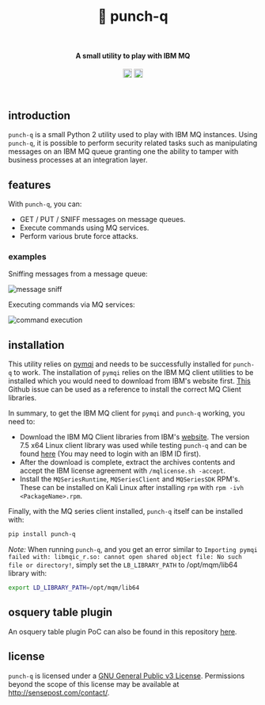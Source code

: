 <h1 align="center">
  <br>
    👊 punch-q
  <br>
  <br>
</h1>

<h4 align="center">A small utility to play with IBM MQ</h4>
<p align="center">
  <a href="https://twitter.com/leonjza"><img src="https://img.shields.io/badge/twitter-%40leonjza-blue.svg" alt="@leonjza" height="18"></a>
  <a href="https://pypi.python.org/pypi/punch-q"><img src="https://badge.fury.io/py/punch-q.svg" alt="PyPI version" height="18"></a>
</p>
<br>

## introduction

`punch-q` is a small Python 2 utility used to play with IBM MQ instances. Using `punch-q`, it is possible to perform  security related tasks such as manipulating messages on an IBM MQ queue granting one the ability to tamper with business processes at an integration layer.

## features

With `punch-q`, you can:

- GET / PUT / SNIFF messages on message queues.
- Execute commands using MQ services.
- Perform various brute force attacks.

### examples

Sniffing messages from a message queue:

![message sniff](https://i.imgur.com/sAt2v1U.png)

Executing commands via MQ services:

![command execution](https://i.imgur.com/vEvRem0.png)

## installation

This utility relies on [pymqi](https://github.com/dsuch/pymqi) and needs to be successfully installed for `punch-q` to work. The installation of `pymqi` relies on the IBM MQ client utilities to be installed which you would need to download from IBM's website first. [This](https://github.com/dsuch/pymqi/issues/15#issuecomment-124772995) Github issue can be used as a reference to install the correct MQ Client libraries.

In summary, to get the IBM MQ client for `pymqi` and `punch-q` working, you need to:

- Download the IBM MQ Client libraries from IBM's [website](http://www-01.ibm.com/software/integration/wmq/clients/). The version 7.5 x64 Linux client library was used while testing `punch-q` and can be found [here](https://www-945.ibm.com/support/fixcentral/swg/downloadFixes?parent=ibm~WebSphere&product=ibm/WebSphere/WebSphere+MQ&release=7.5.0.8&platform=All&function=fixId&fixids=7.5.0.8-WS-MQC-LinuxX64&useReleaseAsTarget=true&includeRequisites=0&includeSupersedes=0&downloadMethod=http) (You may need to login with an IBM ID first).
- After the download is complete, extract the archives contents and accept the IBM license agreement with `/mqlicense.sh -accept`.
- Install the `MQSeriesRuntime`, `MQSeriesClient` and `MQSeriesSDK` RPM's. These can be installed on Kali Linux after installing `rpm` with `rpm -ivh <PackageName>.rpm`.

Finally, with the MQ series client installed, `punch-q` itself can be installed with:

```bash
pip install punch-q
```

*Note:* When running `punch-q`, and you get an error similar to `Importing pymqi failed with: libmqic_r.so: cannot open shared object file: No such file or directory!`, simply set the `LB_LIBRARY_PATH` to /opt/mqm/lib64 library with:

```bash
export LD_LIBRARY_PATH=/opt/mqm/lib64
```

## osquery table plugin

An osquery table plugin PoC can also be found in this repository [here](https://github.com/sensepost/punch-q/tree/master/osquery-mqtable).

## license

`punch-q` is licensed under a [GNU General Public v3 License](https://www.gnu.org/licenses/gpl-3.0.en.html). Permissions beyond the scope of this license may be available at http://sensepost.com/contact/.
